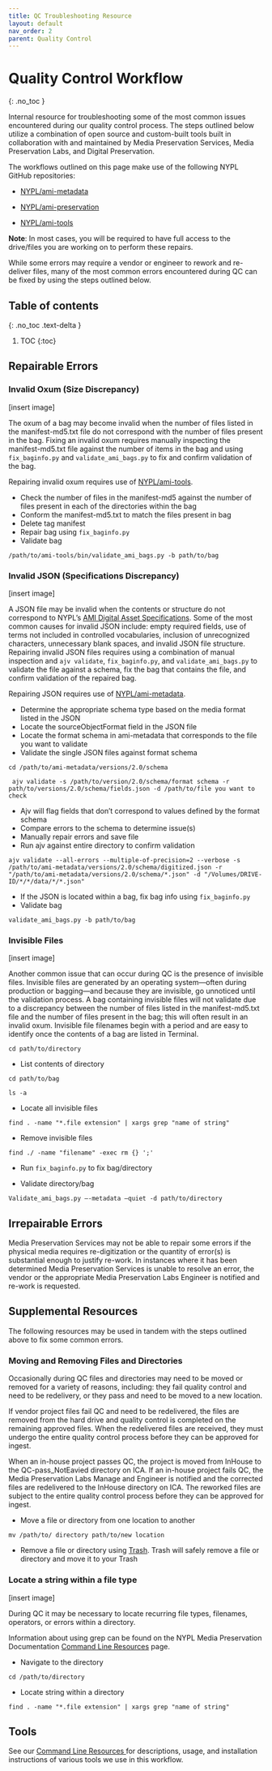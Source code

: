 ```yaml
---
title: QC Troubleshooting Resource
layout: default
nav_order: 2
parent: Quality Control 
---
```


# Quality Control Workflow
{: .no_toc }

Internal resource for troubleshooting some of the most common issues encountered during our quality control process. The steps outlined below utilize a combination of open source and custom-built tools built in collaboration with and maintained by Media Preservation Services, Media Preservation Labs, and Digital Preservation. 

The workflows outlined on this page make use of the following NYPL GitHub repositories:

* [NYPL/ami-metadata](https://github.com/NYPL/ami-metadata)

* [NYPL/ami-preservation](https://github.com/NYPL/ami-preservation)

* [NYPL/ami-tools](https://github.com/NYPL/ami-tools)


**Note**: In most cases, you will be required to have full access to the drive/files you are working on to perform these repairs. 

While some errors may require a vendor or engineer to rework and re-deliver files, many of the most common errors encountered during QC can be fixed by using the steps outlined below. 

## Table of contents
{: .no_toc .text-delta }

1. TOC
{:toc}


## Repairable Errors

###  Invalid Oxum (Size Discrepancy)

[insert image]

The oxum of a bag may become invalid when the number of files listed in the manifest-md5.txt file do not correspond with the number of files present in the bag. Fixing an invalid oxum requires manually inspecting the manifest-md5.txt file against the number of items in the bag and using ```fix_baginfo.py``` and ```validate_ami_bags.py``` to fix and confirm validation of the bag.  

Repairing invalid oxum requires use of [NYPL/ami-tools](https://github.com/NYPL/ami-tools).

* Check the number of files in the manifest-md5 against the number of files present in each of the directories within the bag 
* Conform the manifest-md5.txt to match the files present in bag
* Delete tag manifest
* Repair bag using ```fix_baginfo.py```
* Validate bag
```
/path/to/ami-tools/bin/validate_ami_bags.py -b path/to/bag
```

###  Invalid JSON (Specifications Discrepancy)

[insert image]

A JSON file may be invalid when the contents or structure do not correspond to NYPL’s [AMI Digital Asset Specifications](https://nypl.github.io/ami-preservation/pages/ami-specifications.html). Some of the most common causes for invalid JSON include: empty required fields, use of terms not included in controlled vocabularies, inclusion of unrecognized characters, unnecessary blank spaces, and invalid JSON file structure. Repairing invalid JSON files requires using a combination of manual inspection and ```ajv validate```, ```fix_baginfo.py```, and ```validate_ami_bags.py``` to validate the file against a schema, fix the bag that contains the file, and confirm validation of the repaired bag. 

Repairing JSON requires use of [NYPL/ami-metadata](https://github.com/NYPL/ami-metadata).

* Determine the appropriate schema type based on the media format listed in the JSON
* Locate the sourceObjectFormat field in the JSON file
* Locate the format schema in ami-metadata that corresponds to the file you want to validate
* Validate the single JSON files against format schema
```
cd /path/to/ami-metadata/versions/2.0/schema
```
 ``` 
  ajv validate -s /path/to/version/2.0/schema/format schema -r path/to/versions/2.0/schema/fields.json -d /path/to/file you want to check
  ```
* Ajv will flag fields that don’t correspond to values defined by the format schema
* Compare errors to the schema to determine issue(s) 
* Manually repair errors and save file
* Run ajv against entire directory to confirm validation
``` 
ajv validate --all-errors --multiple-of-precision=2 --verbose -s /path/to/ami-metadata/versions/2.0/schema/digitized.json -r "/path/to/ami-metadata/versions/2.0/schema/*.json" -d "/Volumes/DRIVE-ID/*/*/data/*/*.json"
```
* If the JSON is located within a bag, fix bag info using ```fix_baginfo.py```
* Validate bag 
 ```
 validate_ami_bags.py -b path/to/bag 
 ```

###  Invisible Files

[insert image]

Another common issue that can occur during QC is the presence of invisible files. Invisible files are generated by an operating system—often during production or bagging—and because they are invisible, go unnoticed until the validation process. A bag containing invisible files will not validate due to a discrepancy between the number of files listed in the manifest-md5.txt file and the number of files present in the bag; this will often result in an invalid oxum. Invisible file filenames begin with a period and are easy to identify once the contents of a bag are listed in Terminal. 

```
cd path/to/directory 
```
* List contents of directory 

```
cd path/to/bag
```
```
ls -a
```
* Locate all invisible files

```
find . -name "*.file extension" | xargs grep "name of string"
```
* Remove invisible files

```
find ./ -name "filename" -exec rm {} ';'
```
* Run ```fix_baginfo.py``` to fix bag/directory 

* Validate directory/bag

```
Validate_ami_bags.py —-metadata –quiet -d path/to/directory
```


## Irrepairable Errors 

Media Preservation Services may not be able to repair some errors if the physical media requires re-digitization or the quantity of error(s) is substantial enough to justify re-work. In instances where it has been determined Media Preservation Services is unable to resolve an error, the vendor or the appropriate Media Preservation Labs Engineer is notified and re-work is requested. 

## Supplemental Resources

The following resources may be used in tandem with the steps outlined above to fix some common errors. 

###  Moving and Removing Files and Directories 

Occasionally during QC files and directories may need to be moved or removed for a variety of reasons, including: they fail quality control and need to be redelivery, or they pass and need to be moved to a new location. 

If vendor project files fail QC and need to be redelivered, the files are removed from the hard drive and quality control is completed on the remaining approved files. When the redelivered files are received, they must undergo the entire quality control process before they can be approved for ingest. 

When an in-house project passes QC, the project is moved from InHouse to the QC-pass_NotEavied directory on ICA. If an in-house project fails QC, the Media Preservation Labs Manage and Engineer is notified and the corrected files are redelivered to the InHouse directory on ICA. The reworked files are subject to the entire quality control process before they can be approved for ingest.  

* Move a file or directory from one location to another

```
mv /path/to/ directory path/to/new location
```
* Remove a file or directory using [Trash](https://hasseg.org/trash/). Trash will safely remove a file or directory and move it to your Trash 


###  Locate a string within a file type 

[insert image]

During QC it may be necessary to locate recurring file types, filenames, operators, or errors within a directory. 

Information about using grep can be found on the NYPL Media Preservation Documentation [Command Line Resources](https://nypl.github.io/ami-preservation/pages/resources.html#parsing-files-and-reports) page. 

* Navigate to the directory 

```
cd /path/to/directory
```

* Locate string within a directory

```
find . -name "*.file extension" | xargs grep "name of string"
```




## Tools
See our [Command Line Resources ](https://nypl.github.io/ami-preservation/pages/resources.html)for descriptions, usage, and installation instructions of various tools we use in this workflow.
